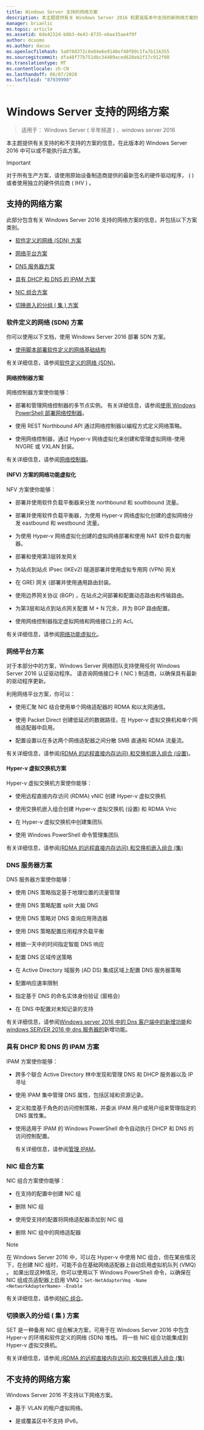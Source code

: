 ```yaml
---
title: Windows Server 支持的网络方案
description: 本主题提供有关 Windows Server 2016 和更高版本中支持的新网络方案的信息
manager: brianlic
ms.topic: article
ms.assetid: 6de4232d-b0b3-4e43-8735-ebae35ae4f9f
author: dcuomo
ms.author: dacuo
ms.openlocfilehash: 5a0f8d372c8e84e6e9140ef40f89c1fa7b116355
ms.sourcegitcommit: dfa48f77b751dbc34409aced628eb2f17c912f08
ms.translationtype: MT
ms.contentlocale: zh-CN
ms.lasthandoff: 08/07/2020
ms.locfileid: "87939998"
---
```

# <a name="windows-server-supported-networking-scenarios"></a>Windows Server 支持的网络方案

>适用于： Windows Server \( 半年频道 \) 、windows server 2016

本主题提供有关支持的和不支持的方案的信息，在此版本的 Windows Server 2016 中可以或不能执行此方案。
>[!IMPORTANT]
>对于所有生产方案，请使用原始设备制造商提供的最新签名的硬件驱动程序， \( \) 或者使用独立的硬件供应商 \( IHV \) 。

## <a name="supported-networking-scenarios"></a><a name="bkmk_supp"></a>支持的网络方案

此部分包含有关 Windows Server 2016 支持的网络方案的信息，并包括以下方案类别。

-   [软件定义的网络 (SDN) 方案](#bkmk_sdn)

-   [网络平台方案](#bkmk_netp)

-   [DNS 服务器方案](#bkmk_dns)

-   [具有 DHCP 和 DNS 的 IPAM 方案](#bkmk_ipam)

-   [NIC 组合方案](#bkmk_nicteam)

- [切换嵌入的分组 \( 集 \) 方案](#bkmk_set)

### <a name="software-defined-networking-sdn-scenarios"></a><a name="bkmk_sdn"></a>软件定义的网络 (SDN) 方案

你可以使用以下文档，使用 Windows Server 2016 部署 SDN 方案。


-   [使用脚本部署软件定义的网络基础结构](sdn/deploy/Deploy-a-Software-Defined-Network-infrastructure-using-scripts.md)

有关详细信息，请参阅[软件定义的网络 &#40;SDN&#41;](sdn/software-defined-networking.md)。

#### <a name="network-controller-scenarios"></a><a name="bkmk_netc"></a>网络控制器方案

网络控制器方案使你能够：

-   部署和管理网络控制器的多节点实例。 有关详细信息，请参阅[使用 Windows PowerShell 部署网络控制器](sdn/deploy/Deploy-Network-Controller-using-Windows-PowerShell.md)。

-   使用 REST Northbound API 通过网络控制器以编程方式定义网络策略。

-   使用网络控制器，通过 Hyper-v 网络虚拟化来创建和管理虚拟网络-使用 NVGRE 或 VXLAN 封装。

有关详细信息，请参阅[网络控制器](sdn/technologies/network-controller/Network-Controller.md)。

#### <a name="network-function-virtualization-nfv-scenarios"></a><a name="bkmk_netf"></a> (NFV) 方案的网络功能虚拟化
NFV 方案使你能够：

-   部署并使用软件负载平衡器来分发 northbound 和 southbound 流量。

-   部署并使用软件负载平衡器，为使用 Hyper-v 网络虚拟化创建的虚拟网络分发 eastbound 和 westbound 流量。

-   为使用 Hyper-v 网络虚拟化创建的虚拟网络部署和使用 NAT 软件负载均衡器。

-   部署和使用第3层转发网关

-   为站点到站点 IPsec (IKEv2) 隧道部署并使用虚拟专用网 (VPN) 网关

-   在 GRE) 网关 (部署并使用通用路由封装。

-   使用边界网关协议 (BGP) ，在站点之间部署和配置动态路由和传输路由。

-   为第3层和站点到站点网关配置 M + N 冗余，并为 BGP 路由配置。

-   使用网络控制器指定虚拟网络和网络接口上的 Acl。

有关详细信息，请参阅[网络功能虚拟化](sdn/technologies/network-function-virtualization/Network-Function-Virtualization.md)。

### <a name="network-platform-scenarios"></a><a name="bkmk_netp"></a>网络平台方案

对于本部分中的方案，Windows Server 网络团队支持使用任何 Windows Server 2016 认证驱动程序。 请咨询网络接口卡 \( NIC \) 制造商，以确保具有最新的驱动程序更新。

利用网络平台方案，你可以：

-   使用汇聚 NIC 结合使用单个网络适配器的 RDMA 和以太网通信。

-   使用 Packet Direct 创建低延迟的数据路径，在 Hyper-v 虚拟交换机和单个网络适配器中启用。

-   配置设置以在多达两个网络适配器之间分散 SMB 直通和 RDMA 流量流。

有关详细信息，请参阅[&#40;RDMA 的远程直接内存访问&#41; 和交换机嵌入组合 &#40;设置&#41;](../virtualization/hyper-v-virtual-switch/RDMA-and-Switch-Embedded-Teaming.md)。

#### <a name="hyper-v-virtual-switch-scenarios"></a><a name="bkmk_switch"></a>Hyper-v 虚拟交换机方案

Hyper-v 虚拟交换机方案使你能够：

-   使用远程直接内存访问 (RDMA) vNIC 创建 Hyper-v 虚拟交换机

-   使用交换机嵌入组合创建 Hyper-v 虚拟交换机 (设置) 和 RDMA Vnic

-   在 Hyper-v 虚拟交换机中创建集团队

-   使用 Windows PowerShell 命令管理集团队

有关详细信息，请参阅[&#40;RDMA 的远程直接内存访问&#41; 和交换机嵌入组合 &#40;集&#41;](../virtualization/hyper-v-virtual-switch/RDMA-and-Switch-Embedded-Teaming.md)

### <a name="dns-server-scenarios"></a><a name="bkmk_dns"></a>DNS 服务器方案

DNS 服务器方案使你能够：

-   使用 DNS 策略指定基于地理位置的流量管理

-   使用 DNS 策略配置 split 大脑 DNS

-   使用 DNS 策略对 DNS 查询应用筛选器

-   使用 DNS 策略配置应用程序负载平衡

-   根据一天中的时间指定智能 DNS 响应

-   配置 DNS 区域传送策略

-   在 Active Directory 域服务 (AD DS) 集成区域上配置 DNS 服务器策略

-   配置响应速率限制

-   指定基于 DNS 的命名实体身份验证 (窗格会) 

-   在 DNS 中配置对未知记录的支持

有关详细信息，请参阅[Windows server 2016 中的 Dns 客户端中的新增功能](dns/What-s-New-in-DNS-Client.md)和[windows SERVER 2016 中 dns 服务器的](dns/What-s-New-in-DNS-Server.md)新增功能。

### <a name="ipam-scenarios-with-dhcp-and-dns"></a><a name="bkmk_ipam"></a>具有 DHCP 和 DNS 的 IPAM 方案

IPAM 方案使你能够：

-   跨多个联合 Active Directory 林中发现和管理 DNS 和 DHCP 服务器以及 IP 寻址

-   使用 IPAM 集中管理 DNS 属性，包括区域和资源记录。

-   定义粒度基于角色的访问控制策略，并委派 IPAM 用户或用户组来管理指定的 DNS 属性集。

-   使用适用于 IPAM 的 Windows PowerShell 命令自动执行 DHCP 和 DNS 的访问控制配置。

    有关详细信息，请参阅[管理 IPAM](technologies/ipam/Manage-IPAM.md)。

### <a name="nic-teaming-scenarios"></a><a name="bkmk_nicteam"></a>NIC 组合方案

NIC 组合方案使你能够：

-   在支持的配置中创建 NIC 组

-   删除 NIC 组

-   使用受支持的配置将网络适配器添加到 NIC 组

-   删除 NIC 组中的网络适配器

> [!NOTE]
> 在 Windows Server 2016 中，可以在 Hyper-v 中使用 NIC 组合，但在某些情况下，在创建 NIC 组时，可能不会在基础网络适配器上自动启用虚拟机队列 (VMQ) 。 如果出现这种情况，你可以使用以下 Windows PowerShell 命令，以确保在 NIC 组成员适配器上启用 VMQ：`Set-NetAdapterVmq -Name <NetworkAdapterName> -Enable`

有关详细信息，请参阅[NIC 组合](technologies/nic-teaming/NIC-Teaming.md)。

### <a name="switch-embedded-teaming-set-scenarios"></a><a name="bkmk_set"></a>切换嵌入的分组 \( 集 \) 方案

SET 是一种备用 NIC 组合解决方案，可用于在 Windows Server 2016 中包含 Hyper-v 的环境和软件定义的网络 (SDN) 堆栈。 将一些 NIC 组合功能集成到 Hyper-v 虚拟交换机。

有关详细信息，请参阅[ (RDMA 的远程直接内存访问) 和交换机嵌入组合 (集) ](https://technet.microsoft.com/windows-server-docs/networking/technologies/hyper-v-virtual-switch/rdma-and-switch-embedded-teaming)



## <a name="unsupported-networking-scenarios"></a><a name="bkmk_unsupp"></a>不支持的网络方案
Windows Server 2016 不支持以下网络方案。

-   基于 VLAN 的租户虚拟网络。

-   是或覆盖区中不支持 IPv6。



